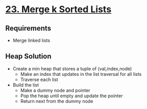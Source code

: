 # [23. Merge k Sorted Lists](https://leetcode.com/problems/merge-k-sorted-lists/)

## Requirements

- Merge linked lists

## Heap Solution

- Create a min heap that stores a tuple of (val,index,node)
  - Make an index that updates in the list traversal for all lists
  - Traverse each list
- Build the list
  - Make a dummy node and pointer
  - Pop the heap until empty and update the pointer
  - Return next from the dummy node
